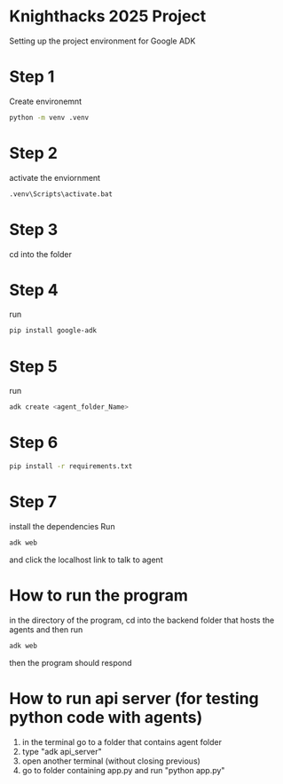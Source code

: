 # Knighthacks 2025 Project
 Setting up the project environment for Google ADK 

# Step 1
Create environemnt 
```bash
python -m venv .venv
```

# Step 2
activate the enviornment
```bash
.venv\Scripts\activate.bat
```

# Step 3
cd into the folder

# Step 4
run 
```bash
pip install google-adk
```

# Step 5
run 
```bash
adk create <agent_folder_Name>
```

# Step 6
```bash
pip install -r requirements.txt
```

# Step 7 
install the dependencies
Run 
```bash
adk web 
```
and click the localhost link to talk to agent

# How to run the program 
in the directory of the program, cd into the backend folder that hosts the agents and then run
```bash
adk web 
```
then the program should respond

# How to run api server (for testing python code with agents)
1. in the terminal go to a folder that contains agent folder
2. type "adk api_server"
3. open another terminal (without closing previous)
4. go to folder containing app.py and run "python app.py"